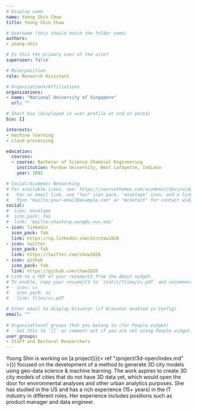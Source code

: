 ```yaml
---
# Display name
name: Yoong Shin Chow
title: Yoong Shin Chow

# Username (this should match the folder name)
authors:
- yoong-shin

# Is this the primary user of the site?
superuser: false

# Role/position
role: Research Assistant

# Organizations/Affiliations
organizations:
- name: "National University of Singapore"
  url: ""

# Short bio (displayed in user profile at end of posts)
bio: []

interests:
- machine learning
- cloud processing

education:
  courses:
  - course: Bachelor of Science Chemical Engineering
    institution: Purdue University, West Lafayette, Indiana
    year: 2002

# Social/Academic Networking
# For available icons, see: https://sourcethemes.com/academic/docs/widgets/#icons
#   For an email link, use "fas" icon pack, "envelope" icon, and a link in the
#   form "mailto:your-email@example.com" or "#contact" for contact widget.
social:
#- icon: envelope
#  icon_pack: fas
#  link: 'mailto:shantong.wang@u.nus.edu'
- icon: linkedin
  icon_pack: fab
  link: https://sg.linkedin.com/in/chow1026
- icon: twitter
  icon_pack: fab
  link: https://twitter.com/chow1026
- icon: github
  icon_pack: fab
  link: https://github.com/chow1026
# Link to a PDF of your resume/CV from the About widget.
# To enable, copy your resume/CV to `static/files/cv.pdf` and uncomment the lines below.  
# - icon: cv
#   icon_pack: ai
#   link: files/cv.pdf

# Enter email to display Gravatar (if Gravatar enabled in Config)
email: ""
  
# Organizational groups that you belong to (for People widget)
#   Set this to `[]` or comment out if you are not using People widget.  
user_groups:
- Staff and Doctoral Researchers
---
```


Yoong Shin is working on [a project]({{< ref "/project/3d-open/index.md" >}}) focused on the development of a method to generate 3D city models using geo-data science & machine learning.
The work aspires to create 3D city models of cities that do not have 3D data yet, which would open the door for environmental analyses and other urban analytics purposes.
She has studied in the US and has a rich experience (15+ years) in the IT industry in different roles.
Her experience includes positions such as product manager and data engineer.
